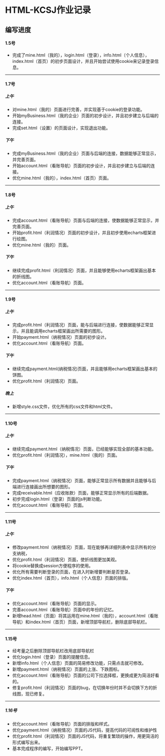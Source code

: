 # HTML-KCSJ作业记录

## 编写进度

#### 1.5号

- 完成了mine.html（我的），login.html（登录），info.html（个人信息），index.html（首页）的初步页面设计，并且开始尝试使用cookie来记录登录信息。

------

#### 1.7号

##### 上午

- 对mine.html（我的）页面进行完善，并实现基于cookie的登录功能。
- 开始myBusiness.html（我的企业）页面的初步设计，并且初步建立与后端的连接。
- 完成set.html（设置）的页面设计，实现退出功能。

##### 下午

- 完成myBusiness.html（我的企业）页面与后端的连接，数据能够正常显示，并完善页面。
- 开始account.html（看账导航）页面的初步设计，并且初步建立与后端的连接。
- 优化mine.html（我的），index.html（首页）页面。

------

#### 1.8号

##### 上午

- 完成account.html（看账导航）页面与后端的连接，使数据能够正常显示，并完善页面。
- 开始profit.html（利润情况）页面的初步设计，并且初步使用echarts框架进行绘图。
- 优化mine.html（我的）页面。

##### 下午

- 继续完成profit.html（利润情况）页面，并且能够使用echarts框架画出基本的折线图。
- 优化account.html（看账导航）页面。

------

#### 1.9号

##### 上午

- 完成profit.html（利润情况）页面，能与后端进行连接，使数据能够正常显示，并且能调用echarts框架画出所需要的图形。
- 开始payment.html（纳税情况）页面的初步设计。
- 优化account.html（看账导航）页面。

##### 下午

- 继续完成payment.html(纳税情况)页面，并且能够用echarts框架画出基本的饼图。
- 优化profit.html（利润情况）页面。

##### 晚上
- 新增style.css文件，优化所有的css文件和html文件。

------

#### 1.10号

##### 上午

- 继续完成payment.html（纳税情况）页面，已经能够实现全部的基本功能。
- 优化profit.html（利润情况），mine.html（我的）页面。

##### 下午

- 完成payment.html（纳税情况）页面，能够正常显示所有数据并且能够与后端进行连接画出所想要的图形。
- 完成receivable.html（应收账款）页面，能够正常显示所有的后端数据。
- 初步完成login.html（登录）页面的js判断功能。
- 优化account.html（看账导航）页面。

------

#### 1.11号

##### 上午

- 修改payment.html（纳税情况）页面，现在能够再详细列表中显示所有的分支纳税，
- 优化profit.html（利润情况）页面，使折线图更加美观。
- 将cookie替换成session方便程序的使用。
- 优化所有需要判断登录的页面，在进入时新增要判断是否登录。
- 优化index.html（首页），info.html（个人信息）页面的排版。

##### 下午

- 优化account.html（看账导航）页面的显示。
- 完善account.html（看账导航）页面中的年份的记忆。
- 新增head.html（页面）将其运用在mine.html（我的），account.html（看账导航）和index.html（首页）页面，新增顶部导航栏，删除底部导航栏。

------

#### 1.15号

- 经考量之后删除顶部导航栏改用底部导航栏
- 优化login.html（登录）页面的提醒信息。
- 新增info.html（个人信息）页面的简易修改功能，只需点击就可修改。
- 新增payment.html（纳税情况）页面的上涨、下跌图标。
- 优化account.html（看账导航）页面的公司下拉选择框，更换成更为简洁好看的。
- 修复profit.html（利润情况）页面的bug，在切换年份时并不会切换下方的折线图，现已修复。

------

##### 1.16号

- 优化account.html（看账导航）页面的排版和样式。
- 优化payment.html（纳税情况）页面的JS代码，提高代码的可阅性和维护性
- 优化profit.html（利润情况）页面的JS代码，将重复繁琐的操作，用更简洁的形式编写出来。
- 基本完成程序的编写，开始编写PPT。